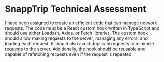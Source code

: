 # SnappTrip Technical Assessment

I have been assigned to create an efficient code that can manage network requests. The code must be a React custom hook written in TypeScript and should use either Loadash, Axios, or Fetch libraries. The custom hook should allow making requests to the server, managing any errors, and loading each request. It should also avoid duplicate requests to minimize requests to the server. Additionally, the hook should be reusable and capable of refetching requests even if the request is repeated.
